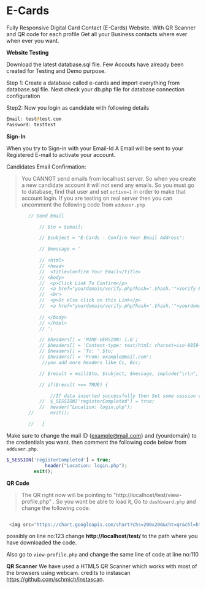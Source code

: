 # E-Cards

Fully Responsive Digital Card Contact (E-Cards) Website. With QR Scanner and QR code for each profile Get all your Business contacts where ever when ever you want.

**Website Testing**

Download the latest database.sql file.
Few Accouts have already been created for Testing and Demo purpose.

Step 1: Create a database called e-cards and import everything from database.sql file. Next check your db.php file for database connection configuration

Step2: Now you login as candidate with following details
```php
Email: test@test.com
Password: testtest
```
**Sign-In**

When you try to Sign-in with your Email-Id A Email will be sent to your Registered E-mail to activate your account.

Candidates Email Confirmation:
>You CANNOT send emails from localhost server. So when you create a new candidate account it will not send any emails. So you must go to database, find that user and set ```active=1``` in order to make that account login. 
>If you are testing on real server then you can uncomment the following code from ```adduser.php```
```php
		// Send Email

			// $to = $email;

			// $subject = "E-Cards - Confirm Your Email Address";

			// $message = '
			
			// <html>
			// <head>
			// 	<title>Confirm Your Email</title>
			// <body>
			// 	<p>Click Link To Confirm</p>
			// 	<a href="yourdomain/verify.php?hash='.$hash.'">Verify Email</a>
			// 	<br>
			// 	<p>Or else click on this Link</p>
			// 	<a href="yourdomain/verify.php?hash='.$hash.'">yourdomain/verify.php?hash='.$hash.'</a>
			 		
			// </body>
			// </html>
			// ';

			// $headers[] = 'MIME-VERSION: 1.0';
			// $headers[] = 'Content-type: text/html; charset=iso-8859-1';
			// $headers[] = 'To: '.$to;
			// $headers[] = 'From: example@mail.com';
			 //you add more headers like Cc, Bcc;

			// $result = mail($to, $subject, $message, implode("\r\n", $headers)); // \r\n will return new line. 

			// if($result === TRUE) {

			 	//If data inserted successfully then Set some session variables for easy reference and redirect to login
			// 	$_SESSION['registerCompleted'] = true;
			// 	header("Location: login.php");
		//	 	exit();

		//	 }
  ```
  Make sure to change the mail ID {example@mail.com} and {yourdomain} to the credentials you want. then comment the following code below from ```adduser.php```.
  
  ```php
  $_SESSION['registerCompleted'] = true;
			 	header("Location: login.php");
			exit();
   ```

**QR Code**
>The QR right now will be pointing to "http://localhost/test/view-profile.php" . So you wont be able to load it, Go to ```dashboard.php``` and change the following code.

```php

 <img src="https://chart.googleapis.com/chart?chs=200x200&cht=qr&chl=http://localhost/test/view-profile.php?id=<?php echo $row['id_user']; ?>&choe=UTF-8" class="card-img" id="myImg" alt="QR Code"  style="float:right;margin-right:15px;"  />
```
possibly on line no:123 change **http://localhost/test/** to the path where you have downloaded the code.

Also go to ```view-profile.php``` and change the same line of code at line no:110

**QR Scanner**
We have used a HTML5 QR Scanner which works with most of the browsers using webcam. credits to instascan https://github.com/schmich/instascan.


